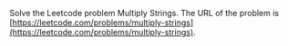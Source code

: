 Solve the Leetcode problem Multiply Strings.
The URL of the problem is [https://leetcode.com/problems/multiply-strings](https://leetcode.com/problems/multiply-strings).
